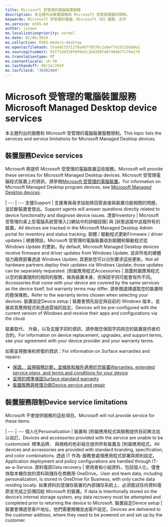 ```yaml
---
title: Microsoft 受管理的電腦裝置服務
description: 本主題列出裝置服務和 Microsoft 受管理電腦的限制。
keywords: Microsoft 受管理的電腦，Microsoft 365 服務，文件
ms.service: m365-md
author: jaimeo
ms.localizationpriority: normal
ms.date: 02/06/2019
ms.collection: M365-modern-desktop
ms.openlocfilehash: 57ad4573712f0a407f8576c1a9ef7e19155bb0e1
ms.sourcegitcommit: 91ff1d4339f0f043c2b43997d87d84677c79e279
ms.translationtype: MT
ms.contentlocale: zh-TW
ms.lasthandoff: 09/14/2019
ms.locfileid: "36982484"
---
```

# <a name="microsoft-managed-desktop-device-services"></a><span data-ttu-id="b0a3f-104">Microsoft 受管理的電腦裝置服務</span><span class="sxs-lookup"><span data-stu-id="b0a3f-104">Microsoft Managed Desktop device services</span></span>

<span data-ttu-id="b0a3f-105">本主題列出的服務和 Microsoft 受管理的電腦裝置服務限制。</span><span class="sxs-lookup"><span data-stu-id="b0a3f-105">This topic lists the services and service limitations for Microsoft Managed Desktop devices.</span></span>

## <a name="device-services"></a><span data-ttu-id="b0a3f-106">裝置服務</span><span class="sxs-lookup"><span data-stu-id="b0a3f-106">Device services</span></span>

<span data-ttu-id="b0a3f-107">Microsoft 將提供 Microsoft 受管理的電腦裝置這些服務。</span><span class="sxs-lookup"><span data-stu-id="b0a3f-107">Microsoft will provide these services for Microsoft Managed Desktop devices.</span></span> <span data-ttu-id="b0a3f-108">Microsoft 受管理電腦程式裝置上的資訊，請參閱[Microsoft 受管理的電腦裝置](device-list.md)。</span><span class="sxs-lookup"><span data-stu-id="b0a3f-108">For information on Microsoft Managed Desktop program devices, see [Microsoft Managed Desktop devices](device-list.md).</span></span>

 | 
 --- | ---
<span data-ttu-id="b0a3f-109">支援</span><span class="sxs-lookup"><span data-stu-id="b0a3f-109">Support</span></span> | <span data-ttu-id="b0a3f-110">支援專員尋求協助將回答直接與裝置功能相關的問題，並診斷裝置會發出。</span><span class="sxs-lookup"><span data-stu-id="b0a3f-110">Support agents will answer questions directly related to device functionality and diagnose device issues.</span></span>
<span data-ttu-id="b0a3f-111">清查</span><span class="sxs-lookup"><span data-stu-id="b0a3f-111">Inventory</span></span> | <span data-ttu-id="b0a3f-112">Microsoft 受管理的桌上型電腦系統管理入口網站中的詳細目錄] 與 [狀態追蹤中追蹤所有的裝置。</span><span class="sxs-lookup"><span data-stu-id="b0a3f-112">All devices are tracked in the Microsoft Managed Desktop Admin portal for inventory and status tracking.</span></span>
<span data-ttu-id="b0a3f-113">韌體 / 驅動程式更新</span><span class="sxs-lookup"><span data-stu-id="b0a3f-113">Firmware / driver updates</span></span> | <span data-ttu-id="b0a3f-114">根據預設，Microsoft 受管理的電腦裝置收到韌體和驅動程式從 Windows Update 的更新。</span><span class="sxs-lookup"><span data-stu-id="b0a3f-114">By default, Microsoft Managed Desktop devices receive firmware and driver updates from Windows Update.</span></span> <span data-ttu-id="b0a3f-115">並非所有的硬體協力廠商部署透過 Windows Update; 其更新您可以分別要求這些更新。</span><span class="sxs-lookup"><span data-stu-id="b0a3f-115">Not all hardware partners deploy their updates via Windows Update; those updates can be separately requested.</span></span>
<span data-ttu-id="b0a3f-116">[附屬應用程式</span><span class="sxs-lookup"><span data-stu-id="b0a3f-116">Accessories</span></span> | <span data-ttu-id="b0a3f-117">涵蓋附屬應用程式以您的裝置隨附的相同的服務，做為裝置本身，但保固字詞可能會有所不同。</span><span class="sxs-lookup"><span data-stu-id="b0a3f-117">Accessories that come with your device are covered by the same services as the device itself, but warranty terms may differ.</span></span> <span data-ttu-id="b0a3f-118">請參閱選擇選取您的裝置時的擔保條款。</span><span class="sxs-lookup"><span data-stu-id="b0a3f-118">Refer to the warranty terms chosen when selecting your devices.</span></span> 
<span data-ttu-id="b0a3f-119">裝置設定</span><span class="sxs-lookup"><span data-stu-id="b0a3f-119">Device setup</span></span>    | <span data-ttu-id="b0a3f-120">裝置會預先設定與目前的 Windows 版本，並接收其應用程式和透過雲端的設定。</span><span class="sxs-lookup"><span data-stu-id="b0a3f-120">Devices will be pre-configured with the current version of Windows and receive their apps and configurations via the cloud.</span></span> 

<span data-ttu-id="b0a3f-121">裝置取代、 升級，以及支援字詞的資訊，請參閱您保固字詞與您的裝置提供者的合約。</span><span class="sxs-lookup"><span data-stu-id="b0a3f-121">For information on device replacement, upgrades, and support terms, see your agreement with your device provider and your warranty terms.</span></span>

<span data-ttu-id="b0a3f-122">如需呈現擔保和修復的資訊：</span><span class="sxs-lookup"><span data-stu-id="b0a3f-122">For information on Surface warranties and repairs:</span></span>
- [<span data-ttu-id="b0a3f-123">保證、 延伸服務計劃，並條款和條件適用於您裝置</span><span class="sxs-lookup"><span data-stu-id="b0a3f-123">Warranties, extended service plans, and terms and conditions for your device</span></span>](https://support.microsoft.com/help/4040687/info-about-warranties-extended-service-plans-and-terms-conditions)
- [<span data-ttu-id="b0a3f-124">呈現的標準保固</span><span class="sxs-lookup"><span data-stu-id="b0a3f-124">Surface standard warranty</span></span>](https://support.microsoft.com/help/4036296)
- [<span data-ttu-id="b0a3f-125">裝置服務與修復功能</span><span class="sxs-lookup"><span data-stu-id="b0a3f-125">Device service and repair</span></span>](https://support.microsoft.com/devices)

## <a name="device-service-limitations"></a><span data-ttu-id="b0a3f-126">裝置服務限制</span><span class="sxs-lookup"><span data-stu-id="b0a3f-126">Device service limitations</span></span>

<span data-ttu-id="b0a3f-127">Microsoft 不會提供服務的這些項目。</span><span class="sxs-lookup"><span data-stu-id="b0a3f-127">Microsoft will not provide service for these items.</span></span>

 | 
 --- | ---
<span data-ttu-id="b0a3f-128">個人化</span><span class="sxs-lookup"><span data-stu-id="b0a3f-128">Personalization</span></span> | <span data-ttu-id="b0a3f-129">裝置和 [附屬應用程式與服務提供目前無法加以自訂。</span><span class="sxs-lookup"><span data-stu-id="b0a3f-129">Devices and accessories provided with the service are unable to be customized.</span></span> <span data-ttu-id="b0a3f-130">標準品牌、 與規格的色彩組合提供所有裝置及 [附屬應用程式。</span><span class="sxs-lookup"><span data-stu-id="b0a3f-130">All devices and accessories are provided with standard branding, specification, and color combinations.</span></span> <span data-ttu-id="b0a3f-131">透過 IT 作為-服務會處理應用程式部署與原則設定。</span><span class="sxs-lookup"><span data-stu-id="b0a3f-131">Application deployment and policy configurations are handled through IT-as-a-Service.</span></span>
<span data-ttu-id="b0a3f-132">資料復原</span><span class="sxs-lookup"><span data-stu-id="b0a3f-132">Data recovery</span></span> | <span data-ttu-id="b0a3f-133">使用者和小組資料，包括個人化，僅會快取本機存放的資料與儲存在商務用 OneDrive。</span><span class="sxs-lookup"><span data-stu-id="b0a3f-133">User and team data, including personalization, is stored in OneDrive for Business, with only cache data residing locally.</span></span> <span data-ttu-id="b0a3f-134">如果資料刻意儲存裝置的內部儲存系統上，必須嘗試任何資料復原並完成之前傳回給 Microsoft 的裝置。</span><span class="sxs-lookup"><span data-stu-id="b0a3f-134">If data is intentionally stored on the device’s internal storage system, any data recovery must be attempted and completed prior to returning the device to Microsoft.</span></span>
<span data-ttu-id="b0a3f-135">裝置設定</span><span class="sxs-lookup"><span data-stu-id="b0a3f-135">Device setup</span></span> | <span data-ttu-id="b0a3f-136">裝置會傳遞至客戶地址，他們需要開機並由客戶設定。</span><span class="sxs-lookup"><span data-stu-id="b0a3f-136">Devices are delivered to the customer address, where they need to be powered on and set up by the customer.</span></span>
